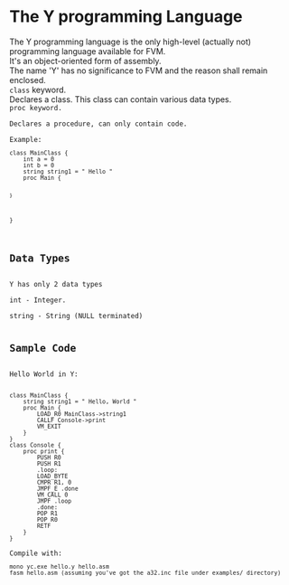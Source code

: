 <h1>The Y programming Language</h1>
The Y programming language is the only high-level (actually not) programming language available for FVM. <br>
It's an object-oriented form of assembly. <br>
The name 'Y' has no significance to FVM and the reason shall remain enclosed. <br>
<code>class</code> keyword.<br>
Declares a class. This class can contain various data types.<br>
<code>proc</coe> keyword.<br>
Declares a procedure, can only contain code.<br>
Example:
<code>
class MainClass {
	int a = 0
	int b = 0
	string string1 = " Hello "
	proc Main {
		
	}
}
</code>
<h2>Data Types</h2>
Y has only 2 data types<br>
int - Integer.<br>
string - String (NULL terminated)<br>
<h2>Sample Code</h2>
Hello World in Y: <br>
<code>
class MainClass {
	string string1 = " Hello, World "
	proc Main {
		LOAD_R0 MainClass->string1
		CALLF Console->print
		VM_EXIT
	}
}
class Console {
	proc print {
		PUSH R0	
		PUSH R1
		.loop:
		LOAD_BYTE
		CMPR R1, 0
		JMPF_E .done
		VM_CALL 0	
		JMPF .loop
		.done:
		POP R1
		POP R0
		RETF
	}
}
</code>
Compile with:
<code>
mono yc.exe hello.y hello.asm
fasm hello.asm (assuming you've got the a32.inc file under examples/ directory)
</code>
